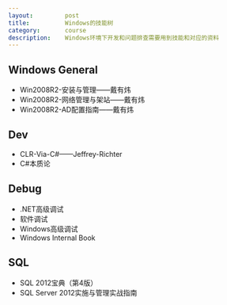 ```yaml
---
layout:         post
title:          Windows的技能树
category:       course
description:    Windows环境下开发和问题排查需要用到技能和对应的资料
---
```


## Windows General
- Win2008R2-安装与管理——戴有炜
- Win2008R2-网络管理与架站——戴有炜
- Win2008R2-AD配置指南——戴有炜

## Dev
- CLR-Via-C#——Jeffrey-Richter
- C#本质论

## Debug
- .NET高级调试
- 软件调试
- Windows高级调试
- Windows Internal Book

## SQL
- SQL 2012宝典（第4版）
- SQL Server 2012实施与管理实战指南
